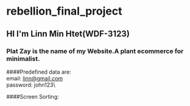 # rebellion_final_project

## HI I'm Linn Min Htet(WDF-3123)

### Plat Zay is the name of my Website.A plant ecommerce for minimalist.

####Predefined data are:\
email: linn@gmail.com\
password: john123\

####Screen Sorting:





